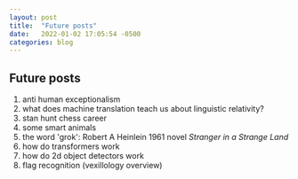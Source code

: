 ```yaml
---
layout: post
title:  "Future posts"
date:   2022-01-02 17:05:54 -0500
categories: blog
---
```


## Future posts
1. anti human exceptionalism
2. what does machine translation teach us about linguistic relativity?
3. stan hunt chess career
4. some smart animals
5. the word 'grok': Robert A Heinlein 1961 novel _Stranger in a Strange Land_
6. how do transformers work
7. how do 2d object detectors work
8. flag recognition (vexillology overview)
